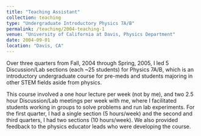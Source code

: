 ```yaml
---
title: "Teaching Assistant"
collection: teaching
type: "Undergraduate Introductory Physics 7A/B"
permalink: /teaching/2004-teaching-1
venue: "University of California at Davis, Physics Department"
date: 2004-09-01
location: "Davis, CA"
---
```


Over three quarters from Fall, 2004 through Spring, 2005, I led 5 Discussion/Lab sections (each ~25 students) for Physics 7A/B, which is an introductory undergraduate course for pre-meds and students majoring in other STEM fields aside from physics.

This course involved a one hour lecture per week (not by me), and two 2.5 hour Discussion/Lab meetings per week with me, where I facilitated students working in groups to solve problems and run lab experiments.  For the first quarter, I had a single section (5 hours/week) and the second and third quarters, I had two sections (10 hours/week).  We also provided feedback to the physics educator leads who were developing the course.
